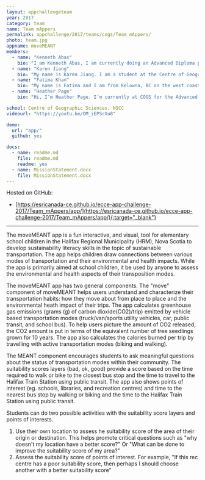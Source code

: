 ```yaml
---
layout: appchallengeteam
year: 2017
category: team
name: Team mAppers
permalink: appchallenge/2017/teams/cogs/Team_mAppers/
photo: team.jpg
appname: moveMEANT
members:
  - name: "Kenneth Abas"
    bio: "I am Kenneth Abas, I am currently doing an Advanced Diploma program in Geographic Sciences at the Centre of Geographic Sciences. I completed my Honours Bachelor of Science in Physical Geography at York University. I also received my certificate in GIS and Remote Sensing at York University."
  - name: "Karen Jiang"
    bio: "My name is Karen Jiang. I am a student at the Centre of Geographic Sciences (COGS) in Lawrencetown, Nova Scotia. Originally from Toronto, Ontario, I completed my Honours Bachelor of Science at the University of Toronto majoring in urban studies and human biology. At COGS I am currently studying advanced GIS and working on a project investigating the pricing and location of condominiums in the Greater Halifax Area. "
  - name: "Fatima Khan"
    bio: "My name is Fatima and I am from Kelowna, BC on the west coast.  It seems that I am on an academic journey across Canada. First, I completed my BSc in in Land Reclamation at the University of Alberta, Edmonton. Now, I am working on the Geographic Information Systems concentration of the Geographic Sciences Advanced Diploma at COGS in Lawrencetown, Nova Scotia- on the east coast!"
  - name: "Heather Page"
    bio: "Hi, I’m Heather Page. I’m currently at COGS for the Advanced Diploma in Geographic Sciences with a focus on GIS. Previously, I completed an undergraduate degree in Environmental Geoscience and Geomatics with a minor in Physics at the University of Guelph. My interests in STEM and problem solving are the reasons I decided to go into the field of GIS."

school: Centre of Geographic Sciences, NSCC
videourl: "https://youtu.be/OM_iEPSrXu8"

demo:
  url: "app/"
  github: yes

docs:
  - name: readme.md
    file: readme.md
    readme: yes
  - name: MissionStatement.docx
    file: MissionStatement.docx
---
```


Hosted on GitHub:
- [https://esricanada-ce.github.io/ecce-app-challenge-2017/Team_mAppers/app/](https://esricanada-ce.github.io/ecce-app-challenge-2017/Team_mAppers/app/){:target="_blank"}

---

The moveMEANT app is a fun interactive, and visual, tool for elementary school children in the Halifax Regional Municipality (HRM), Nova Scotia to develop sustainability literacy skills in the topic of sustainable transportation. The app helps children draw connections between various modes of transportation and their environmental and health impacts.  While the app is primarily aimed at school children, it be used by anyone to assess the environmental and health aspects of their transposition modes.

The moveMEANT app has two general components.
The "move" component of moveMEANT helps users understand and  characterize their transportation habits: how they move about from place to place and the environmental heath impact of their trips. The app calculates greenhouse gas emissions (grams (g) of carbon dioxide(CO2)/trip) emitted by vehicle based transportation modes (truck/van/sports utility vehicles, car, public transit, and school bus). To help users picture the amount of CO2 released, the CO2 amount is put in terms of the equivalent number of tree seedlings grown for 10 years. The app also calculates the calories burned per trip by  travelling with active transportation modes (biking and walking).

The MEANT component encourages students to ask meaningful questions about the status of  transportation modes within their community. The suitability scores layers (bad, ok, good) provide a score based on the time required to walk or bike to the closest bus stop and the time to travel to the Halifax Train Station using public transit. The app also shows points of interest (eg. schools, libraries, and recreation centres) and time to the nearest bus stop by walking or biking and the time to the Halifax Train Station using public transit.

Students can do two possible activities with the suitability score layers and points of interests.
1.  Use their own location to assess  he suitability score of the area of their origin or destination. This helps promote critical questions such as  "why doesn't my location have a better score?" Or "What can be done to improve the suitability score of my area?"
2. Assess the suitability score of points of interest. For example, "If this rec centre has a poor suitability score, then perhaps I should choose another with a better suitability score"
